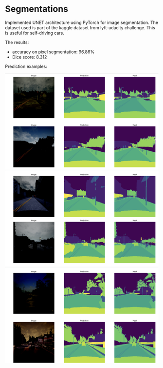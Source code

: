 # Segmentations

Implemented UNET architecture using PyTorch for image segmentation.
The dataset used is part of the kaggle dataset from lyft-udacity challenge. This is useful for self-driving cars.

The results:

- accuracy on pixel segmentation: 96.86%
- Dice score: 8.312

Prediction examples:

![alt text](https://github.com/Una865/Segmentations/blob/main/img1.png)
![alt text](https://github.com/Una865/Segmentations/blob/main/img2.png)
![alt text](https://github.com/Una865/Segmentations/blob/main/img3.png)
